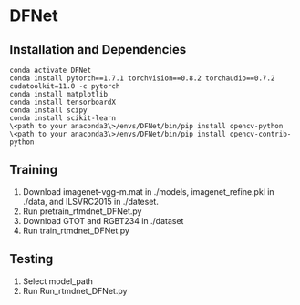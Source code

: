 # DFNet
## Installation and Dependencies
```conda create -n DFNet python=3.7 -y
conda activate DFNet
conda install pytorch==1.7.1 torchvision==0.8.2 torchaudio==0.7.2 cudatoolkit=11.0 -c pytorch
conda install matplotlib
conda install tensorboardX
conda install scipy
conda install scikit-learn
\<path to your anaconda3\>/envs/DFNet/bin/pip install opencv-python
\<path to your anaconda3\>/envs/DFNet/bin/pip install opencv-contrib-python
```

## Training
1. Download imagenet-vgg-m.mat in ./models, imagenet_refine.pkl in ./data, and ILSVRC2015 in ./dateset.
2. Run pretrain_rtmdnet_DFNet.py
3. Download GTOT and RGBT234 in ./dataset
4. Run train_rtmdnet_DFNet.py

## Testing
1. Select model_path
2. Run Run_rtmdnet_DFNet.py
